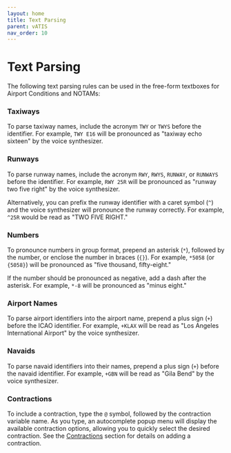```yaml
---
layout: home
title: Text Parsing
parent: vATIS
nav_order: 10
---
```


# Text Parsing

The following text parsing rules can be used in the free-form textboxes for Airport Conditions and NOTAMs:

### Taxiways
To parse taxiway names, include the acronym `TWY` or `TWYS` before the identifier. For example, `TWY E16` will be pronounced as "taxiway echo sixteen" by the voice synthesizer.

### Runways
To parse runway names, include the acronym `RWY`, `RWYS`, `RUNWAY`, or `RUNWAYS` before the identifier. For example, `RWY 25R` will be pronounced as "runway two five right" by the voice synthesizer.

Alternatively, you can prefix the runway identifier with a caret symbol (`^`) and the voice synthesizer will pronounce the runway correctly. For example, `^25R` would be read as "TWO FIVE RIGHT."

### Numbers
To pronounce numbers in group format, prepend an asterisk (`*`), followed by the number, or enclose the number in braces (`{}`). For example, `*5058` (or `{5058}`) will be pronounced as "five thousand, fifty-eight."

If the number should be pronounced as negative, add a dash after the asterisk. For example, `*-8` will be pronounced as "minus eight."

### Airport Names
To parse airport identifiers into the airport name, prepend a plus sign (`+`) before the ICAO identifier. For example, `+KLAX` will be read as "Los Angeles International Airport" by the voice synthesizer.

### Navaids
To parse navaid identifiers into their names, prepend a plus sign (`+`) before the navaid identifier. For example, `+GBN` will be read as "Gila Bend" by the voice synthesizer.

### Contractions
To include a contraction, type the `@` symbol, followed by the contraction variable name. As you type, an autocomplete popup menu will display the available contraction options, allowing you to quickly select the desired contraction. See the [Contractions](atis-configuration/contractions) section for details on adding a contraction.